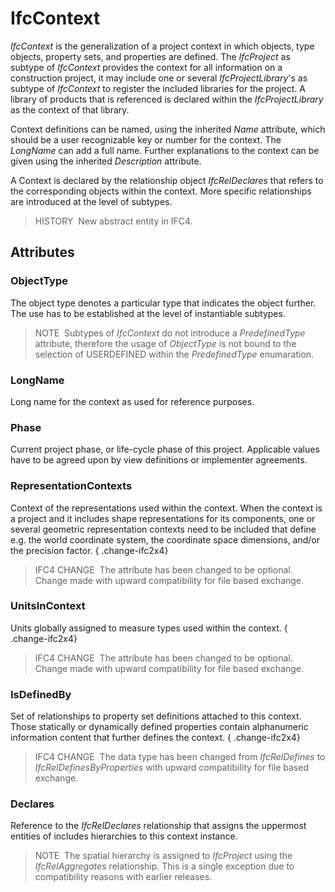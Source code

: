 # IfcContext

_IfcContext_ is the generalization of a project context in which objects, type objects, property sets, and properties are defined. The _IfcProject_ as subtype of _IfcContext_ provides the context for all information on a construction project, it may include one or several _IfcProjectLibrary_'s as subtype of _IfcContext_ to register the included libraries for the project. A library of products that is referenced is declared within the _IfcProjectLibrary_ as the context of that library.

Context definitions can be named, using the inherited _Name_ attribute, which should be a user recognizable key or number for the context. The _LongName_ can add a full name. Further explanations to the context can be given using the inherited _Description_ attribute.

A Context is declared by the relationship object _IfcRelDeclares_ that refers to the corresponding objects within the context. More specific relationships are introduced at the level of subtypes.

> HISTORY&nbsp; New abstract entity in IFC4.

## Attributes

### ObjectType
The object type denotes a particular type that indicates the object further. The use has to be established at the level of instantiable subtypes. 
> NOTE&nbsp; Subtypes of _IfcContext_ do not introduce a _PredefinedType_ attribute, therefore the usage of _ObjectType_ is not bound to the selection of USERDEFINED within the _PredefinedType_ enumaration.

### LongName
Long name for the context as used for reference purposes.

### Phase
Current project phase, or life-cycle phase of this project. Applicable values have to be agreed upon by view definitions or implementer agreements.

### RepresentationContexts
Context of the representations used within the context. When the context is a project and it includes shape representations for its components, one or several geometric representation contexts need to be included that define e.g. the world coordinate system, the coordinate space dimensions, and/or the precision factor.
{ .change-ifc2x4}
> IFC4 CHANGE&nbsp; The attribute has been changed to be optional. Change made with upward compatibility for file based exchange.

### UnitsInContext
Units globally assigned to measure types used within the context.
{ .change-ifc2x4}
> IFC4 CHANGE&nbsp; The attribute has been changed to be optional. Change made with upward compatibility for file based exchange.

### IsDefinedBy
Set of relationships to property set definitions attached to this context. Those statically or dynamically defined properties contain alphanumeric information content that further defines the context. 
{ .change-ifc2x4}
> IFC4 CHANGE&nbsp; The data type has been changed from _IfcRelDefines_ to _IfcRelDefinesByProperties_ with upward compatibility for file based exchange.

### Declares
Reference to the _IfcRelDeclares_ relationship that assigns the uppermost entities of includes hierarchies to this context instance.
> NOTE&nbsp; The spatial hierarchy is assigned to _IfcProject_ using the _IfcRelAggregates_ relationship. This is a single exception due to compatibility reasons with earlier releases.
